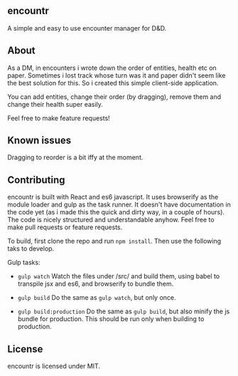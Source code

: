 encountr
--------

A simple and easy to use encounter manager for D&D.

## About

As a DM, in encounters i wrote down the order of entities, health etc on paper. Sometimes i lost track whose turn was it and paper didn't seem like the best solution for this. So i created this simple client-side application.

You can add entities, change their order (by dragging), remove them and change their health super easily.

Feel free to make feature requests!

## Known issues

Dragging to reorder is a bit iffy at the moment.

## Contributing

encountr is built with React and es6 javascript. It uses browserify as the module loader and gulp as the task runner. It doesn't have documentation in the code yet (as i made this the quick and dirty way, in a couple of hours). The code is nicely structured and understandable anyhow. Feel free to make pull requests or feature requests.

To build, first clone the repo and run `npm install`. Then use the following taks to develop.

Gulp tasks:
+ `gulp watch`
  Watch the files under /src/ and build them, using babel to transpile jsx and es6, and browserify to bundle them.

+ `gulp build`
  Do the same as `gulp watch`, but only once.

+ `gulp build:production`
  Do the same as `gulp build`, but also minify the js bundle for production. This should be run only when building to production.

## License

encountr is licensed under MIT.